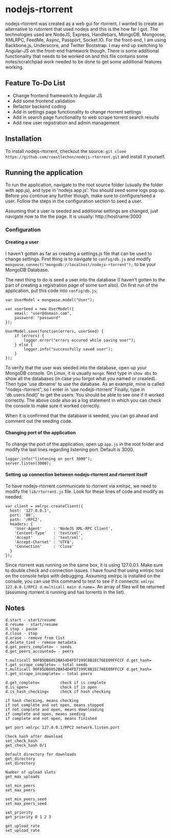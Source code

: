 
# nodejs-rtorrent
nodejs-rtorrent was created as a web gui for rtorrent. I wanted to create an alternative to rutorrent that used nodejs and this is the how far I got. The technologies used are NodeJS, Express, Handlebars, MongoDB, Mongoose, XMLRPC, FeedMe, Async, Passport, Socket.IO. For the front-end, I am using Backbone.js, Underscore, and Twitter Bootstrap. I may end up switching to Angular-JS on the front-end framework though.
There is some additional functionality that needs to be worked on and this file contains some notes/scratchpad work needed to be done to get some additional features working.

## Feature To-Do List
* Change frontend framework to Angular JS
* Add some frontend validation
* Refactor backend coding
* Add in settings page functionality to change rtorrent settings
* Add in search page functionality to web scrape torrent search results
* Add new user registration and admin management

## Installation
To install nodejs-rtorrent, checkout the source: `git clone https://github.com/roastlechon/nodejs-rtorrent.git` and install it yourself.

## Running the application
To run the application, navigate to the root source folder (usually the folder with app.js), and type in 'nodejs app.js'. You should seed some logs pop up. Before you continue any further though, make sure to configure/seed a user. Follow the steps in the configuration section to seed a user.

Assuming that a user is seeded and additional settings are changed, just navigate now to the the page. It is usually: http://hostname:3000

### Configuration
#### Creating a user
I haven't gotten as far as creating a settings.js file that can be used to change settings. First thing is to navigate to `config/db.js` and modify `mongoose.connect("mongodb://localhost/nodejs-rtorrent");` to be your MongoDB Database.

The next thing to do is seed a user into the database (I haven't gotten to the part of creating a registration page of some sort also). On first run of the application, put this code into `config/db.js`:

```
var UserModel = mongoose.model("User");

var userSeed = new UserModel({
	email: "user@domain.com",
	password: "password"
});

UserModel.save(function(errors, userSeed) {
	if (errors) {
		logger.error("errors occured while saving user");
	} else {
		logger.info("successfully saved user");
	}
});
```

To verify that the user was seeded into the database, open up your MongoDB console. On Linux, it is usually `mongo`. 
Next type in `show dbs` to show all the databases (in case you forgot what you named or created).
Then type 'use dbname' to use the database. As an example, mine is called "nodejs-rtorrent", so I enter in 'use nodejs-rtorrent'
Finally, type in 'db.users.find()' to get the users. You should be able to see one if it worked correctly. The above code also as a log statement in which you can check the console to make sure it worked correctly.

When it is confirmed that the database is seeded, you can go ahead and comment out the seeding code.

#### Changing port of the application
To change the port of the application, open up `app.js` in the root folder and modify the last lines regarding listening port. Default is 3000.

```
logger.info("listening on port 3000");
server.listen(3000);
```

#### Setting up connection between nodejs-rtorrent and rtorrent itself
To have nodejs-rtorrent communicate to rtorrent via xmlrpc, we need to modify the `lib/rtorrent.js` file. Look for these lines of code and modify as needed:

```
var client = xmlrpc.createClient({
  host: '127.0.0.1',
  port: '80',
  path: '/RPC2',
  headers: {
    'User-Agent'     : 'NodeJS XML-RPC Client',
    'Content-Type'   : 'text/xml',
    'Accept'         : 'text/xml',
    'Accept-Charset' : 'UTF8',
    'Connection'     : 'Close'
  }
});
```

Since rtorrent was running on the same box, it is using 127.0.0.1. Make sure to double check and connection issues. I have found that using xmlrpc tool on the console helps with debugging. Assuming xmlrpc is installed on the console, you can use this command to test to see if it connects: `xmlrpc 127.0.0.1/RPC2 d.multicall main d.name=`. An array of files will be returned (assuming rtorrent is running and has torrents in the list).

## Notes
```
d.start - start/resume
d.resume - start/resume
d.stop - pause
d.close - stop
d.erase - remove from list
d.delete_tied - remove metadata
d.get_peers_complete= - seeds
d.get_peers_accounted= - peers

t.multicall 90FB5DB6052BA54D4FD7199C8B1EC76EE09FFCCF d.get_hash= t.get_scrape_complete= - total seeds
t.multicall 90FB5DB6052BA54D4FD7199C8B1EC76EE09FFCCF d.get_hash= t.get_scrape_incomplete= - total peers

d.get_complete=         check if is complete
d.is_open=				check if is open
d.is_hash_checking= 	check if hash checking

if hash checking, means checking
if not complete and not open, means stopped
if not complete and open, means downloading
if complete and open, means seeding
if complete and not open, means finished

get port xmlrpc 127.0.0.1/RPC2 network.listen.port

Check hash after download
set_check_hash
get_check_hash 0/1

Default directory for downloads
get_directory
set_directory

Number of upload slots
get_max_uploads

set_min_peers
set_max_peers

set_min_peers_seed
set_max_peers_seed

set_priority
get_priority 0 1 2 3

get_upload_rate
set_upload_rate
```